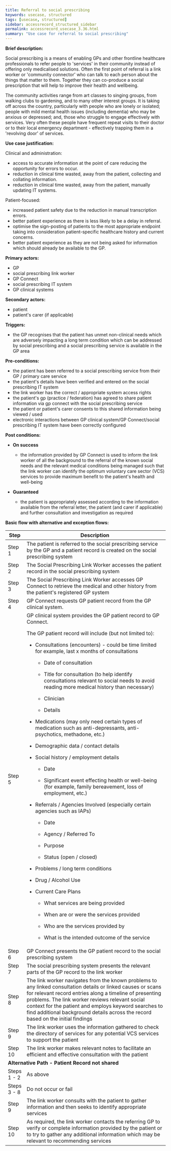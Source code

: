 ```yaml
---
title: Referral to social prescribing
keywords: usecase, structured
tags: [usecase, structured] 
sidebar: accessrecord_structured_sidebar
permalink: accessrecord_usecase_3.36.html
summary: "Use case for referral to social prescribing"
---
```


**Brief description:**

Social prescribing is a means of enabling GPs and other frontline healthcare professionals to refer people to 'services' in their community instead of offering only medicalised solutions. Often the first point of referral is a link worker or 'community connector' who can talk to each person about the things that matter to them. Together they can co-produce a social prescription that will help to improve their health and wellbeing.

The community activities range from art classes to singing groups, from walking clubs to gardening, and to many other interest groups. It is taking off across the country, particularly with people who are lonely or isolated; people with mild mental health issues (including dementia) who may be anxious or depressed; and, those who struggle to engage effectively with services. Very often these people have frequent repeat visits to their doctor or to their local emergency department - effectively trapping them in a 'revolving door' of services.

**Use case justification:**

Clinical and administration:

  - access to accurate information at the point of care reducing the opportunity for errors to occur.
  - reduction in clinical time wasted, away from the patient, collecting and collating information.
  - reduction in clinical time wasted, away from the patient, manually updating IT systems.

Patient-focused:

  - increased patient safety due to the reduction in manual transcription errors.
  - better patient experience as there is less likely to be a delay in referral.
  - optimise the sign-posting of patients to the most appropriate endpoint taking into consideration patient-specific healthcare history and current concerns.
  - better patient experience as they are not being asked for information which should already be available to the GP.

**Primary actors:**

  - GP
  - social prescribing link worker
  - GP Connect
  - social prescribing IT system
  - GP clinical systems

**Secondary actors:**

  - patient
  - patient's carer (if applicable)

**Triggers:**

  - the GP recognises that the patient has unmet non-clinical needs which are adversely impacting a long term condition which can be addressed by social prescribing and a social prescribing service is available in the GP area

**Pre-conditions:**

  - the patient has been referred to a social prescribing service from their GP / primary care service
  - the patient's details have been verified and entered on the social prescribing IT system
  - the link worker has the correct / appropriate system access rights
  - the patient's gp (practice / federation) has agreed to share patient information via gp connect with the social prescribing service
  - the patient or patient's carer consents to this shared information being viewed / used
  - electronic interactions between GP clinical system/GP Connect/social prescribing IT system have been correctly configured

**Post conditions:**

  - **On success**
    
      - the information provided by GP Connect is used to inform the link worker of all the background to the referral of the known social needs and the relevant medical conditions being managed such that the link worker can identify the optimum voluntary care sector (VCS) services to provide maximum benefit to the patient's health and well-being

  - **Guaranteed**
    
      - the patient is appropriately assessed according to the information available from the referral letter, the patient (and carer if applicable) and further consultation and investigation as required

**Basic flow with alternative and exception flows:**

<table>
<thead>
<tr class="header">
<th width="10%"><strong>Step</strong></th>
<th><strong>Description</strong></th>
</tr>
</thead>
<tbody>
<tr class="odd">
<td>Step 1</td>
<td>The patient is referred to the social prescribing service by the GP and a patient record is created on the social prescribing system</td>
</tr>
<tr class="even">
<td>Step 2</td>
<td>The Social Prescribing Link Worker accesses the patient record in the social prescribing system</td>
</tr>
<tr class="odd">
<td>Step 3</td>
<td>The Social Prescribing Link Worker accesses GP Connect to retrieve the medical and other history from the patient's registered GP system</td>
</tr>
<tr class="even">
<td>Step 4</td>
<td>GP Connect requests GP patient record from the GP clinical system.</td>
</tr>
<tr class="odd">
<td>Step 5</td>
<td>GP clinical system provides the GP patient record to GP Connect.
<p>The GP patient record will include (but not limited to):</p>
<ul>
<li><p>Consultations (encounters) - could be time limited for example,  last x months of consultations</p>
<ul>
<li><p>Date of consultation</p></li>
<li><p>Title for consultation (to help identify consultations relevant to social needs to avoid reading more medical history than necessary)</p></li>
<li><p>Clinician</p></li>
<li><p>Details</p></li>
</ul></li>
<li><p>Medications (may only need certain types of medication such as anti-depressants, anti-psychotics, methadone, etc.)</p></li>
<li><p>Demographic data / contact details</p></li>
<li><p>Social history / employment details</p>
<ul>
<li><p>Date</p></li>
<li><p>Significant event effecting health or well-being (for example,  family bereavement, loss of employment, etc.)</p></li>
</ul></li>
<li><p>Referrals / Agencies Involved (especially certain agencies such as IAPs)</p>
<ul>
<li><p>Date</p></li>
<li><p>Agency / Referred To</p></li>
<li><p>Purpose</p></li>
<li><p>Status (open / closed)</p></li>
</ul></li>
<li><p>Problems / long term conditions</p></li>
<li><p>Drug / Alcohol Use</p></li>
<li><p>Current Care Plans</p>
<ul>
<li><p>What services are being provided</p></li>
<li><p>When are or were the services provided</p></li>
<li><p>Who are the services provided by</p></li>
<li><p>What is the intended outcome of the service</p></li>
</ul></li>
</ul></td>
</tr>
<tr class="even">
<td>Step 6</td>
<td>GP Connect presents the GP patient record to the social prescribing system</td>
</tr>
<tr class="odd">
<td>Step 7</td>
<td>The social prescribing system presents the relevant parts of the GP record to the link worker</td>
</tr>
<tr class="even">
<td>Step 8</td>
<td>The link worker navigates from the known problems to any linked consultation details or linked causes or scans for relevant record entries along a timeline of presenting problems. The link worker reviews relevant social context for the patient and employs keyword searches to find additional background details across the record based on the initial findings</td>
</tr>
<tr class="odd">
<td>Step 9</td>
<td>The link worker uses the information gathered to check the directory of services for any potential VCS services to support the patient</td>
</tr>
<tr class="even">
<td>Step 10</td>
<td>The link worker makes relevant notes to facilitate an efficient and effective consultation with the patient</td>
</tr>
<tr class="odd">
<td colspan="2"><strong>Alternative Path - Patient Record not shared</strong></td>
</tr>
<tr class="even">
<td>Steps 1 - 2</td>
<td>As above</td>
</tr>
<tr class="odd">
<td>Steps 3 - 8</td>
<td>Do not occur or fail</td>
</tr>
<tr class="even">
<td>Step 9</td>
<td>The link worker consults with the patient to gather information and then seeks to identify appropriate services</td>
</tr>
<tr class="odd">
<td>Step 10</td>
<td>As required, the link worker contacts the referring GP to verify or complete information provided by the patient or to try to gather any additional information which may be relevant to recommending services</td>
</tr>
</tbody>
</table>
